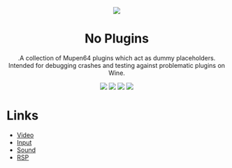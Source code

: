 <p align="center">
  <img align="center" src="https://user-images.githubusercontent.com/48759429/222477094-5cff11d0-a151-4eaf-9d23-4694df2bf22e.png">
</p>
<h1 align="center">
  No Plugins
</h1>
<p align="center">
  .A collection of Mupen64 plugins which act as dummy placeholders.
  <br>
  Intended for debugging crashes and testing against problematic plugins on Wine.  
</p>
<p align="center">
    <img src="https://img.shields.io/badge/Video-yes-green?style=for-the-badge"/>
    <img src="https://img.shields.io/badge/Input-yes-green?style=for-the-badge"/>
    <img src="https://img.shields.io/badge/Audio-yes-green?style=for-the-badge"/>
    <img src="https://img.shields.io/badge/RSP-causes%20freeze-green?style=for-the-badge"/>
</p>

# Links

- [Video](https://github.com/Aurumaker72/No-Plugins/tree/video)<br>
- [Input](https://github.com/Aurumaker72/No-Plugins/tree/input)<br>
- [Sound](https://github.com/Aurumaker72/No-Plugins/tree/sound)<br>
- [RSP](https://github.com/Aurumaker72/No-Plugins/tree/rsp)
